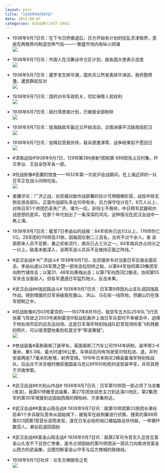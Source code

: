 ```yaml
---
layout: post
title: "1938年09月07日"
date: 2013-09-07
categories: 抗日战争(1937-1945)
---
```


<meta name="referrer" content="no-referrer" />

- 1938年9月7日讯：在下令日侨撤退后，日方开始有计划的扰乱天津租界，意欲在两租界内制造恐怖气氛——一繁盛市场内有纵火阴谋 <br/><img src="https://ww1.sinaimg.cn/large/aca367d8jw1e8ec6815d2j20c70wp414.jpg" />

- 1938年9月7日讯：外国人在汉筹设中立区计划，敌各国大使表示态度 <br/><img src="https://ww3.sinaimg.cn/large/aca367d8jw1e8eafn5m9uj205q0d3t98.jpg" />

- 1938年9月7日讯：暹罗发生排华潮，国务员公然发表排华演说，我侨胞愤激，暹民群起反对 <br/><img src="https://ww3.sinaimg.cn/large/aca367d8jw1e8e8phlcz3j20fr0q8aes.jpg" />

- 1938年9月7日讯：国府训令军政机关，切实保障人民权利 <br/><img src="https://ww1.sinaimg.cn/large/aca367d8jw1e8e6z15chvj207e158div.jpg" />

- 1938年9月7日讯：敌扫荡晋南计划，已被我全部粉碎 <br/><img src="https://ww1.sinaimg.cn/large/aca367d8jw1e8e58iilpgj20go1bztih.jpg" />

- 1938年9月7日讯：陇海路敌军最近又开始活动，企图进袭平汉路南段犯汉 <br/><img src="https://ww2.sinaimg.cn/large/aca367d8jw1e8e3i331ovj207p0pa0ue.jpg" />

- 1938年9月7日讯：投降后受我优待，敌兵感激涕零，战争结束前不愿回日 <br/><img src="https://ww1.sinaimg.cn/large/aca367d8jw1e8e1riicm4j20560o1wfh.jpg" />

- #漳南战役#1938年9月7日，129师第386旅新1团和第 689团攻占吕村集，歼灭李台、王自全伪军各一部。 

- #抗战影像#恶魔的饱食——1932年第一次淞沪会战期间，在上海近郊的一队日军正在战斗间隙吃饭。 <br/><img src="https://ww1.sinaimg.cn/large/aca367d8jw1e8dy0yhwxgj20mx0d2gor.jpg" />

- 直播评论：广济之战，白崇禧对敌作战部署的估计可用精确形容，战役中除去侧击游击部队，正面作战部队多达10师有余，兵力保守估计在7，8万人以上，对阵日军1个师团仍丢失广济，堪为一叹。非将士不用命，中日两军武器和作战思想的差异，在那个年代划出了一条深深的鸿沟，这种情况在武汉会战中一再上演。 

- 1938年9月7日讯：截至7日李品仙的战报：84军损失已达1/2以上，176师伤亡1/2。28军团的119师及31旅，因每团仅剩二三百名，合共不过千余人。查 该部原来人员不足额，兼之疟疾流行，病兵已占三分之一。84军病兵亦占四分之一以上。敌虽未能深入，该两军战斗员兵不足维持正面之阵线。” 

- #武汉会战# #广济战斗# 1938年9月7日，白崇禧命令对当面日军实施全面反击。李品仙遂以26军萧之楚一部攻击松阳桥之敌，以第84军协同第29集团军向荆竹铺攻击；以第31、48军向黄梅出击；以第7军向西河口推进，协同第55军夹击当面敌人。但各军遭遇日军猛烈炮火，反击未果。 

- #武汉会战##瑞武路战斗# 1938年9月7日讯：日军第9师团丸山支队调回瑞昌作战。得到增援的日军突破我在磨山、洪山、乌石街一线阵地，但磨山仍在我军控制之中。 

- #抗战影像#2503号霍克机——1937年8月16日，我空军五大队25中队飞行员张慕飞驾驶之2503号美制霍克III型战机轰炸上海日军兵营时不幸被击中，迫降于地处闹市区的远东运动场。这是日军海军特别陆战队赶至现场检查飞机残骸的照片，可以很清楚地看到机首文字“寧波專號”。 <br/><img src="https://ww4.sinaimg.cn/large/aca367d8jw1e8dr315mtoj20m80a0wib.jpg" />

- #参战装备#英制奥斯汀装甲车，英国奥斯汀汽车公司1914年研制，装甲厚3-6毫米，重5.3吨，最大时速56公里。车体前后均有驾驶室可轻松进、退，并列安装两座7.7毫米机枪塔，射界受限。1919年日本购买2辆装备海军特别陆战队，后出兵干涉苏俄时缴获俄国装马克沁M1910机枪的该型装甲车，并将其用于济南惨案。 <br/><img src="https://ww4.sinaimg.cn/large/aca367d8jw1e8dpcrshczj20c116377o.jpg" />

- #武汉会战##大别山作战#  1938年9月7日讯：日军第10师团一部占领了乌龙集(淮滨)，我第61师撤至武庙集，第27军团张自忠主力到达潢川地区，第2集团军的第30军增援到达固始西南的樟柏岭、方家集附近。 

- #武汉会战##富金山阻击战# 1938年9月7日讯：敌第10师团第33旅团长濑谷启率1个步兵联队受命从固始南下，被我军在敌侧翼进行侦察、搜索的第88师第523团第1营营长梁筠发现，遂在日军必经的坳口塘隘路设伏待敌，一举袭歼数百人，濑谷启退回固始 

- #武汉会战##富金山阻击战# 1938年9月7日讯：敌第2军司令官东久迩宫见富金山久攻不下且伤亡惨重，遂令占领固始的第10师团派一部兵力向南进攻富金山西方的武庙集，企图切断富金山守军与后方商城的联络线。 

- 1938年9月7日社评：论东方佛朗哥之死 <br/><img src="https://ww3.sinaimg.cn/large/aca367d8jw1e8dkfitm56j20gl11bgtg.jpg" />

